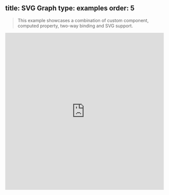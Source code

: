 title: SVG Graph
type: examples
order: 5
---

> This example showcases a combination of custom component, computed property, two-way binding and SVG support.

<iframe width="100%" height="500" src="http://jsfiddle.net/yyx990803/8FRDq/embedded/result,html,js,css" allowfullscreen="allowfullscreen" frameborder="0"></iframe>
